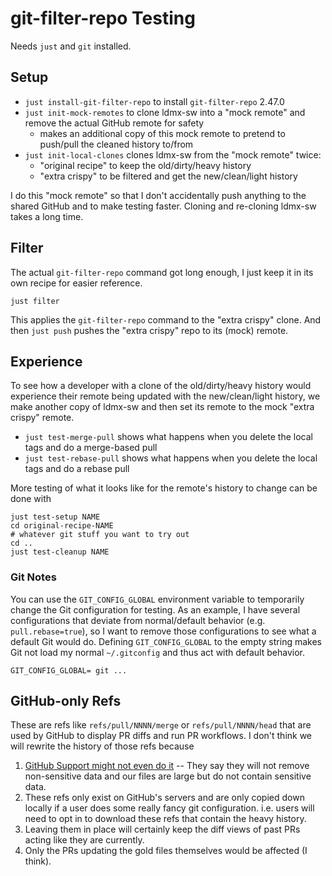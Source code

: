 # git-filter-repo Testing

Needs `just` and `git` installed.

## Setup
- `just install-git-filter-repo` to install `git-filter-repo` 2.47.0
- `just init-mock-remotes` to clone ldmx-sw into a "mock remote" and remove the actual GitHub remote for safety
  - makes an additional copy of this mock remote to pretend to push/pull the cleaned history to/from
- `just init-local-clones` clones ldmx-sw from the "mock remote" twice:
  - "original recipe" to keep the old/dirty/heavy history
  - "extra crispy" to be filtered and get the new/clean/light history

I do this "mock remote" so that I don't accidentally push anything to the shared GitHub
and to make testing faster. Cloning and re-cloning ldmx-sw takes a long time.

## Filter
The actual `git-filter-repo` command got long enough, I just keep it in its own
recipe for easier reference.
```
just filter
```
This applies the `git-filter-repo` command to the "extra crispy" clone.
And then `just push` pushes the "extra crispy" repo to its (mock) remote.

## Experience
To see how a developer with a clone of the old/dirty/heavy history would experience
their remote being updated with the new/clean/light history, we make another copy of ldmx-sw
and then set its remote to the mock "extra crispy" remote.

- `just test-merge-pull` shows what happens when you delete the local tags and do a merge-based pull
- `just test-rebase-pull` shows what happens when you delete the local tags and do a rebase pull

More testing of what it looks like for the remote's history to change can be done with
```
just test-setup NAME
cd original-recipe-NAME
# whatever git stuff you want to try out
cd ..
just test-cleanup NAME
```

### Git Notes
You can use the `GIT_CONFIG_GLOBAL` environment variable to temporarily change the Git configuration for testing.
As an example, I have several configurations that deviate from normal/default behavior (e.g. `pull.rebase=true`),
so I want to remove those configurations to see what a default Git would do.
Defining `GIT_CONFIG_GLOBAL` to the empty string makes Git not load my normal `~/.gitconfig` and thus act
with default behavior.
```
GIT_CONFIG_GLOBAL= git ...
```

## GitHub-only Refs
These are refs like `refs/pull/NNNN/merge` or `refs/pull/NNNN/head` that are used by GitHub to display PR diffs
and run PR workflows.
I don't think we will rewrite the history of those refs because
1. [GitHub Support might not even do it](https://docs.github.com/en/authentication/keeping-your-account-and-data-secure/removing-sensitive-data-from-a-repository#fully-removing-the-data-from-github) -- They say they will not remove non-sensitive data and our files are large but do not contain sensitive data.
2. These refs only exist on GitHub's servers and are only copied down locally if a user does some really fancy git configuration. i.e. users will need to opt in to download these refs that contain the heavy history.
3. Leaving them in place will certainly keep the diff views of past PRs acting like they are currently.
4. Only the PRs updating the gold files themselves would be affected (I think).
